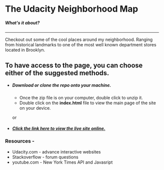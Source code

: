 # The Udacity Neighborhood Map
##### What's it about?
---
Checkout out some of the cool places around my neighborhood. Ranging from historical landmarks to one of the most well known department stores located in Brooklyn. 

## To have access to the page, you can choose either of the suggested methods.
- ##### Download or clone the repo onto your machine.
    - Once the zip file is on your computer, double click to unzip it.
    - Double click on the **index.html** file to view the main page of the site on your device.

    or
- ##### [Click the link here to view the live site online.](https://cesarlagcc.github.io/udacity-neighborhood-project/)


### Resources - 
- Udacity.com - advance interactive websites
- Stackoverflow -  forum questions
- youtube.com - New York Times API and Javasript


